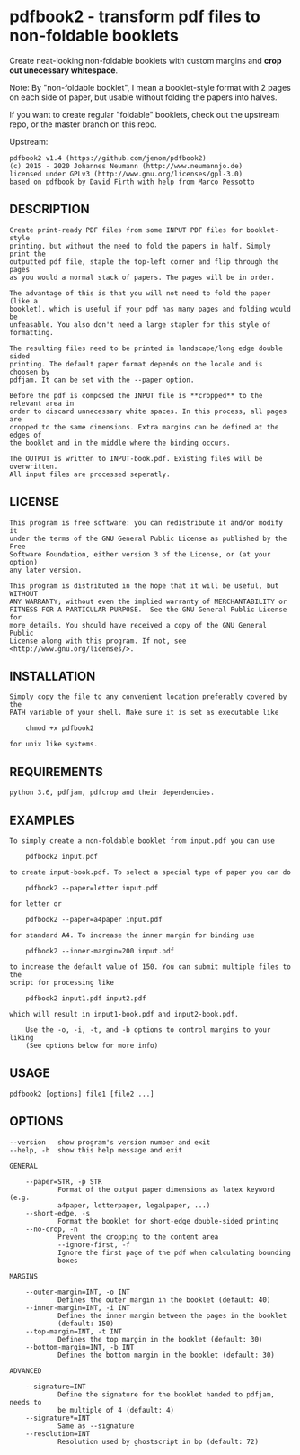 # pdfbook2 - transform pdf files to non-foldable booklets

Create neat-looking non-foldable booklets with custom margins and **crop out
unecessary whitespace**.

Note: By "non-foldable booklet", I mean a booklet-style format with 2 pages on
each side of paper, but usable without folding the papers into halves.

If you want to create regular "foldable" booklets, check out the upstream repo,
or the master branch on this repo.

Upstream:

    pdfbook2 v1.4 (https://github.com/jenom/pdfbook2)
    (c) 2015 - 2020 Johannes Neumann (http://www.neumannjo.de)
    licensed under GPLv3 (http://www.gnu.org/licenses/gpl-3.0)
    based on pdfbook by David Firth with help from Marco Pessotto
    
## DESCRIPTION

    Create print-ready PDF files from some INPUT PDF files for booklet-style
    printing, but without the need to fold the papers in half. Simply print the
    outputted pdf file, staple the top-left corner and flip through the pages
    as you would a normal stack of papers. The pages will be in order.
    
    The advantage of this is that you will not need to fold the paper (like a
    booklet), which is useful if your pdf has many pages and folding would be
    unfeasable. You also don't need a large stapler for this style of formatting.
    
    The resulting files need to be printed in landscape/long edge double sided
    printing. The default paper format depends on the locale and is choosen by
    pdfjam. It can be set with the --paper option. 
    
    Before the pdf is composed the INPUT file is **cropped** to the relevant area in
    order to discard unnecessary white spaces. In this process, all pages are
    cropped to the same dimensions. Extra margins can be defined at the edges of 
    the booklet and in the middle where the binding occurs.
    
    The OUTPUT is written to INPUT-book.pdf. Existing files will be overwritten.
    All input files are processed seperatly.

## LICENSE      
             
    This program is free software: you can redistribute it and/or modify it 
    under the terms of the GNU General Public License as published by the Free 
    Software Foundation, either version 3 of the License, or (at your option) 
    any later version.

    This program is distributed in the hope that it will be useful, but WITHOUT 
    ANY WARRANTY; without even the implied warranty of MERCHANTABILITY or 
    FITNESS FOR A PARTICULAR PURPOSE.  See the GNU General Public License for 
    more details. You should have received a copy of the GNU General Public 
    License along with this program. If not, see <http://www.gnu.org/licenses/>.
    
## INSTALLATION

    Simply copy the file to any convenient location preferably covered by the 
    PATH variable of your shell. Make sure it is set as executable like
        
        chmod +x pdfbook2
    
    for unix like systems.
    
## REQUIREMENTS

    python 3.6, pdfjam, pdfcrop and their dependencies.
    
## EXAMPLES

    To simply create a non-foldable booklet from input.pdf you can use
        
        pdfbook2 input.pdf
        
    to create input-book.pdf. To select a special type of paper you can do
        
        pdfbook2 --paper=letter input.pdf
    
    for letter or
        
        pdfbook2 --paper=a4paper input.pdf
        
    for standard A4. To increase the inner margin for binding use
    
        pdfbook2 --inner-margin=200 input.pdf
        
    to increase the default value of 150. You can submit multiple files to the 
    script for processing like
        
        pdfbook2 input1.pdf input2.pdf
        
    which will result in input1-book.pdf and input2-book.pdf.

		Use the -o, -i, -t, and -b options to control margins to your liking
		(See options below for more info)
    
## USAGE

    pdfbook2 [options] file1 [file2 ...]

## OPTIONS

    --version   show program's version number and exit
    --help, -h  show this help message and exit

    GENERAL

        --paper=STR, -p STR
                Format of the output paper dimensions as latex keyword (e.g.
                a4paper, letterpaper, legalpaper, ...)
        --short-edge, -s
                Format the booklet for short-edge double-sided printing
        --no-crop, -n
                Prevent the cropping to the content area
				--ignore-first, -f
                Ignore the first page of the pdf when calculating bounding
                boxes

    MARGINS

        --outer-margin=INT, -o INT
                Defines the outer margin in the booklet (default: 40)
        --inner-margin=INT, -i INT
                Defines the inner margin between the pages in the booklet
                (default: 150)
        --top-margin=INT, -t INT
                Defines the top margin in the booklet (default: 30)
        --bottom-margin=INT, -b INT
                Defines the bottom margin in the booklet (default: 30)

    ADVANCED

        --signature=INT
                Define the signature for the booklet handed to pdfjam, needs to 
                be multiple of 4 (default: 4)
        --signature*=INT
                Same as --signature
        --resolution=INT
                Resolution used by ghostscript in bp (default: 72)
